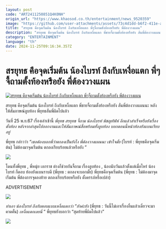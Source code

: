 ```yaml
---
layout: post
code: "ART2411250851Q4K0NH"
origin_url: "https://www.khaosod.co.th/entertainment/news_9520359"
image: "https://github.com/user-attachments/assets/73c4d1dd-b6f2-411e-a119-1a1b8b6b76f1"
title: "สรยุทธ คือจุดเริ่มต้น น้องไบรท์ ถึงกับเหงื่อแตก พี่ๆจี้ถามตั้งท้องหรือยัง พี่ต้องวางแผน"
description: "สรยุทธ คือจุดเริ่มต้น น้องไบรท์ ถึงกับเหงื่อแตก พี่ชายจี้ถามตั้งท้องหรือยัง ลั่นพี่ต้องวางแผนนะ หลังให้สัมภาษณ์ลูบท้อง พี่ยุทธลั่นพี่ผิดไปแล้ว"
category: "ENTERTAINMENT"
language: "th"
date: 2024-11-25T09:16:34.357Z
---
```


# สรยุทธ คือจุดเริ่มต้น น้องไบรท์ ถึงกับเหงื่อแตก พี่ๆจี้ถามตั้งท้องหรือยัง พี่ต้องวางแผน

[![สรยุทธ คือจุดเริ่มต้น น้องไบรท์ ถึงกับเหงื่อแตก พี่ๆจี้ถามตั้งท้องหรือยัง พี่ต้องวางแผน](https://www.khaosod.co.th/wpapp/uploads/2024/11/brightpyuth2511679998.jpg "สรยุทธ คือจุดเริ่มต้น น้องไบรท์ ถึงกับเหงื่อแตก พี่ๆจี้ถามตั้งท้องหรือยัง พี่ต้องวางแผน")](https://www.khaosod.co.th/wpapp/uploads/2024/11/brightpyuth2511679998.jpg)

สรยุทธ คือจุดเริ่มต้น น้องไบรท์ ถึงกับเหงื่อแตก พี่ชายจี้ถามตั้งท้องหรือยัง ลั่นพี่ต้องวางแผนนะ หลังให้สัมภาษณ์ลูบท้อง พี่ยุทธลั่นพี่ผิดไปแล้ว

วันที่ 25 พ.ย.67 เรื่องเล่าเช้านี้ _พี่ยุทธ สรยุทธ จี้ถาม น้องไบรท์ พิชญทัฬห์ อีกแล้วสำเร็จหรือยังเรื่องตั้งท้อง หลังจากล่าสุดไปออกงานและให้สัมภาษณ์สื่อพร้อมทั้งลูบท้อง บอกตอนนี้หน้าท้องยังแบนเรียบอยู่_

พี่ยุทธ กล่าวว่า _“เธอต้องบอกพี่ว่าตกลงเป็นยังไง พี่ต้องวางแผนนะ เข้าใจมั้ย_ (ไบรท์ : พี่ยุทธคือจุดเริ่มต้น) ไม่ต้องมาจุดเริ่มต้น ตกลงเรียบร้อยแล้วหรือยัง ”

[![](https://www.khaosod.co.th/wpapp/uploads/2024/11/brightpyuth2511671.jpg)](https://www.khaosod.co.th/wpapp/uploads/2024/11/brightpyuth2511671.jpg)

โดนทั้งพี่ยุทธ , พี่หนุ่ย เอกราช ต่างก็ช่วยกันจี้ถาม เรื่องลูบท้อง , น้องนับวันแล้วตั้งแต่เมื่อไหร่ น้องไบรท์ ก็ตอบ ท้องยังแบนราบดี (พี่ยุทธ : ตกลงจะบอกมั้ย) พี่ยุทธคือจุดเริ่มต้น (พี่ยุทธ : ไม่ต้องมาจุดเริ่มต้น พี่ต้องการจุดลงท้าย ตกลงเรียบร้อยหรือยัง ตั้งครรภ์หรือเปล่า)

ADVERTISEMENT

[![](https://www.khaosod.co.th/wpapp/uploads/2024/11/brightpyuth2511672.jpg)](https://www.khaosod.co.th/wpapp/uploads/2024/11/brightpyuth2511672.jpg)

_ทำเอา น้องไบรท์ ถึงกับตอบแบบเหงื่อแตกว่า “ยังค่ะยัง_ (พี่ยุทธ : วันนี้ไม่เอาเรื่องอื่นแล้วเดี๋ยวจะมาคาดคั้น) _เหงื่อแตกเลยนี่_ ” พี่ยุทธยังบอกว่า “สุดท้ายพี่ผิดไปแล้ว”

[![](https://www.khaosod.co.th/wpapp/uploads/2024/11/Screenshot-2024-11-25-153011.png)](https://www.khaosod.co.th/wpapp/uploads/2024/11/Screenshot-2024-11-25-153011.png)